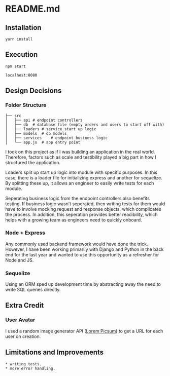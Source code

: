 # README.md
## Installation
`yarn install`

## Execution
`npm start`

`localhost:8080`

## Design Decisions

### Folder Structure

    ├── src                   
    │   ├── api # endpoint controllers
    │   ├── db  # database file (empty orders and users to start off with)
    │   ├── loaders # service start up logic
    │   ├── models  # db models
    │   ├── services    # endpoint business logic
    │   └── app.js  # app entry point  

I took on this project as if I was building an application in the real world. Therefore, factors such as scale and testibility played a big part in how I structured the application. 

Loaders split up start up logic into module with specific purposes. In this case, there is a loader file for initializing express and another for sequelize. By splitting these up, it allows an engineer to easily write tests for each module.

Seperating business logic from the endpoint controllers also benefits testing. If business logic wasn’t seperated, then writing tests for them would have to involve mocking request and response objects, which complicates the process. In addition, this seperation provides better readibility, which helps with a growing team as engineers need to quickly onboard.

### Node + Express

Any commonly used backend framework would have done the trick. However, I have been working primarily with Django and Python in the back end for the last year and wanted to use this opportunity as a refresher for Node and JS.

### Sequelize

Using an ORM sped up development time by abstracting away the need to write SQL queries directly.


## Extra Credit

### User Avatar

I used a random image generator API ([Lorem Picsum](https://picsum.photos/)) to get a URL for each user on creation.

## Limitations and Improvements

	* writing tests.
	* more error handling.